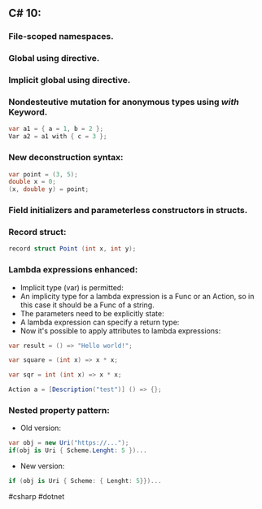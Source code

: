 ## C# 10:

### File-scoped namespaces.
### Global using directive.
### Implicit global using directive.
### Nondesteutive mutation for anonymous types using ***with*** Keyword.

```csharp
var a1 = { a = 1, b = 2 };
Var a2 = a1 with { c = 3 };
```

### New deconstruction  syntax:

```csharp
var point = (3, 5);
double x = 0;
(x, double y) = point;
```

### Field initializers and parameterless constructors in structs.
### Record struct:

```csharp
record struct Point (int x, int y);
```

### Lambda expressions enhanced:
* Implicit type (var) is permitted:
* An implicity type for a lambda expression is a Func or an Action, so in this case it should be a Func of a string.
* The parameters need to be explicitly state:
* A lambda expression can specify a return type:
* Now it's possible to apply attributes to lambda expressions:

```csharp
var result = () => "Hello world!";
```

```csharp
var square = (int x) => x * x;
```

```csharp
var sqr = int (int x) => x * x;
```

```csharp
Action a = [Description("test")] () => {};
```

### Nested property pattern:
* Old version:

```csharp
var obj = new Uri("https://...");
if(obj is Uri { Scheme.Lenght: 5 })...
```

* New version:

```csharp
if (obj is Uri { Scheme: { Lenght: 5}})...
```

#csharp #dotnet